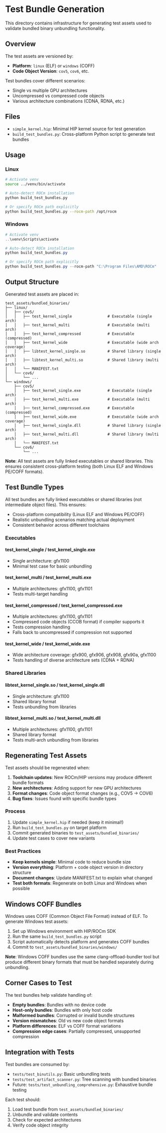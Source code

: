 # Test Bundle Generation

This directory contains infrastructure for generating test assets used to validate bundled binary unbundling functionality.

## Overview

The test assets are versioned by:
- **Platform**: `linux` (ELF) or `windows` (COFF)
- **Code Object Version**: `cov5`, `cov6`, etc.

Test bundles cover different scenarios:
- Single vs multiple GPU architectures
- Uncompressed vs compressed code objects
- Various architecture combinations (CDNA, RDNA, etc.)

## Files

- `simple_kernel.hip`: Minimal HIP kernel source for test generation
- `build_test_bundles.py`: Cross-platform Python script to generate test bundles

## Usage

### Linux

```bash
# Activate venv
source ../venv/bin/activate

# Auto-detect ROCm installation
python build_test_bundles.py

# Or specify ROCm path explicitly
python build_test_bundles.py --rocm-path /opt/rocm
```

### Windows

```powershell
# Activate venv
..\venv\Scripts\activate

# Auto-detect ROCm installation
python build_test_bundles.py

# Or specify ROCm path explicitly
python build_test_bundles.py --rocm-path "C:\Program Files\AMD\ROCm"
```

## Output Structure

Generated test assets are placed in:
```
test_assets/bundled_binaries/
├── linux/
│   ├── cov5/
│   │   ├── test_kernel_single                # Executable (single arch)
│   │   ├── test_kernel_multi                 # Executable (multi arch)
│   │   ├── test_kernel_compressed            # Executable (compressed)
│   │   ├── test_kernel_wide                  # Executable (wide arch coverage)
│   │   ├── libtest_kernel_single.so          # Shared library (single arch)
│   │   ├── libtest_kernel_multi.so           # Shared library (multi arch)
│   │   └── MANIFEST.txt
│   └── cov6/
│       └── ...
└── windows/
    ├── cov5/
    │   ├── test_kernel_single.exe            # Executable (single arch)
    │   ├── test_kernel_multi.exe             # Executable (multi arch)
    │   ├── test_kernel_compressed.exe        # Executable (compressed)
    │   ├── test_kernel_wide.exe              # Executable (wide arch coverage)
    │   ├── test_kernel_single.dll            # Shared library (single arch)
    │   ├── test_kernel_multi.dll             # Shared library (multi arch)
    │   └── MANIFEST.txt
    └── cov6/
        └── ...
```

**Note**: All test assets are fully linked executables or shared libraries. This ensures consistent cross-platform testing (both Linux ELF and Windows PE/COFF formats).

## Test Bundle Types

All test bundles are fully linked executables or shared libraries (not intermediate object files). This ensures:
- Cross-platform compatibility (Linux ELF and Windows PE/COFF)
- Realistic unbundling scenarios matching actual deployment
- Consistent behavior across different toolchains

### Executables

#### test_kernel_single / test_kernel_single.exe
- Single architecture: gfx1100
- Minimal test case for basic unbundling

#### test_kernel_multi / test_kernel_multi.exe
- Multiple architectures: gfx1100, gfx1101
- Tests multi-target handling

#### test_kernel_compressed / test_kernel_compressed.exe
- Multiple architectures: gfx1100, gfx1101
- Compressed code objects (CCOB format) if compiler supports it
- Tests compression handling
- Falls back to uncompressed if compression not supported

#### test_kernel_wide / test_kernel_wide.exe
- Wide architecture coverage: gfx900, gfx906, gfx908, gfx90a, gfx1100
- Tests handling of diverse architecture sets (CDNA + RDNA)

### Shared Libraries

#### libtest_kernel_single.so / test_kernel_single.dll
- Single architecture: gfx1100
- Shared library format
- Tests unbundling from libraries

#### libtest_kernel_multi.so / test_kernel_multi.dll
- Multiple architectures: gfx1100, gfx1101
- Shared library format
- Tests multi-arch unbundling from libraries

## Regenerating Test Assets

Test assets should be regenerated when:
1. **Toolchain updates**: New ROCm/HIP versions may produce different bundle formats
2. **New architectures**: Adding support for new GPU architectures
3. **Format changes**: Code object format changes (e.g., COV5 → COV6)
4. **Bug fixes**: Issues found with specific bundle types

### Process

1. Update `simple_kernel.hip` if needed (keep it minimal!)
2. Run `build_test_bundles.py` on target platform
3. Commit generated binaries to `test_assets/bundled_binaries/`
4. Update test cases to cover new variants

### Best Practices

- **Keep kernels simple**: Minimal code to reduce bundle size
- **Version everything**: Platform + code object version in directory structure
- **Document changes**: Update MANIFEST.txt to explain what changed
- **Test both formats**: Regenerate on both Linux and Windows when possible

## Windows COFF Bundles

Windows uses COFF (Common Object File Format) instead of ELF. To generate Windows test assets:

1. Set up Windows environment with HIP/ROCm SDK
2. Run the same `build_test_bundles.py` script
3. Script automatically detects platform and generates COFF bundles
4. Commit to `test_assets/bundled_binaries/windows/`

**Note**: Windows COFF bundles use the same clang-offload-bundler tool but produce different binary formats that must be handled separately during unbundling.

## Corner Cases to Test

The test bundles help validate handling of:

- **Empty bundles**: Bundles with no device code
- **Host-only bundles**: Bundles with only host code
- **Malformed bundles**: Corrupted or invalid bundle structures
- **Version mismatches**: Old vs new code object formats
- **Platform differences**: ELF vs COFF format variations
- **Compression edge cases**: Partially compressed, unsupported compression

## Integration with Tests

Test bundles are consumed by:
- `tests/test_binutils.py`: Basic unbundling tests
- `tests/test_artifact_scanner.py`: Tree scanning with bundled binaries
- Future: `tests/test_unbundling_comprehensive.py`: Exhaustive bundle testing

Each test should:
1. Load test bundle from `test_assets/bundled_binaries/`
2. Unbundle and validate contents
3. Check for expected architectures
4. Verify code object integrity
